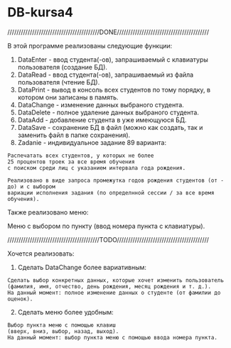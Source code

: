 # DB-kursa4

/////////////////////////////////////////DONE/////////////////////////////////////////

В этой программе реализованы следующие функции:

  1. DataEnter - ввод студента(-ов), запрашиваемый с клавиатуры пользователя (создание БД).
  2. DataRead - ввод студента(-ов), запрашиваемый из файла пользователя (чтение БД).
  3. DataPrint - вывод в консоль всех студентов по тому порядку, в котором они записаны в память.
  4. DataChange - изменение данных выбраного студента.
  5. DataDelete - полное удаление данных выбраного студента.
  6. DataAdd - добавление студента в уже имеющуюся БД.
  7. DataSave - сохранение БД в файл (можно как создать, так и заменить файл в папке сохранения).
  8. Zadanie - индивидуальное задание 89 варианта:
  
    Распечатать всех студентов, у которых не более 
    25 процентов троек за все время обучения 
    с поиском среди лиц с указанием интервала года рождения.

    Реализовано в виде запроса промежутка годов рождения студентов (от - до) и с выбором
    вариации исполнения задания (по определнной сессии / за все время обучения).
  
Также реализовано меню:

  Меню с выбором по пункту (ввод номера пункта с клавиатуры).
  
/////////////////////////////////////////TODO/////////////////////////////////////////
  
Хочется реализовать:

  1. Сделать DataChange более вариативным:
  
    Сделать выбор конкретных данных, которые хочет изменить пользователь
    (фамилия, имя, отчество, день рождения, месяц рождения и т. д.).
    На данный момент: полное изменение данных о студенте (от фамилии до оценок).
    
  2. Сделать меню более удобным:
  
    Выбор пункта меню с помощью клавиш 
    (вверх, вниз, выбор, назад, выход).
    На данный момент: выбор пункта меню с помощью ввода номера пункта.
    
        
    
